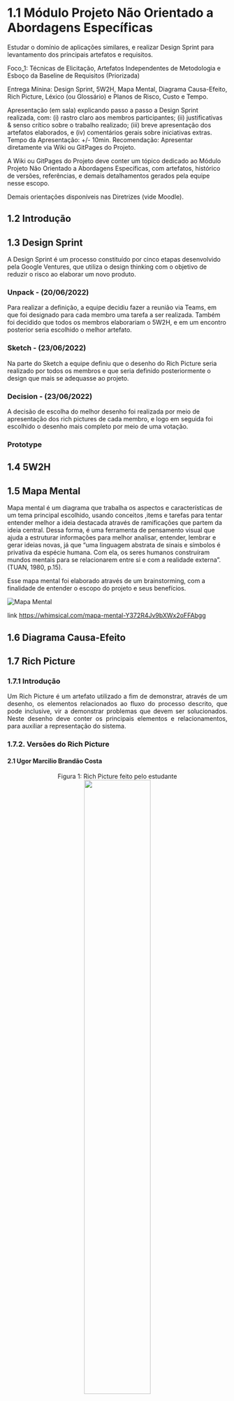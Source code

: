 # 1.1 Módulo Projeto Não Orientado a Abordagens Específicas

Estudar o domínio de aplicações similares, e realizar Design Sprint para levantamento dos principais artefatos e requisitos.

Foco_1: Técnicas de Elicitação, Artefatos Independentes de Metodologia e Esboço da Baseline de Requisitos (Priorizada)

Entrega Mínina: Design Sprint, 5W2H, Mapa Mental, Diagrama Causa-Efeito, Rich Picture, Léxico (ou Glossário) e Planos de Risco, Custo e Tempo.

Apresentação (em sala) explicando passo a passo a Design Sprint realizada, com: (i) rastro claro aos membros participantes; (ii) justificativas & senso crítico sobre o trabalho realizado; (iii) breve apresentação dos artefatos
elaborados, e (iv) comentários gerais sobre iniciativas extras. Tempo da Apresentação: +/- 10min. Recomendação: Apresentar diretamente via Wiki ou GitPages do Projeto.

A Wiki ou GitPages do Projeto deve conter um tópico dedicado ao Módulo Projeto Não Orientado a Abordagens Específicas, com artefatos, histórico de versões, referências, e demais detalhamentos gerados pela equipe nesse escopo.

Demais orientações disponíveis nas Diretrizes (vide Moodle).

## 1.2  Introdução

## 1.3 Design Sprint
A Design Sprint é um processo constituído por cinco etapas desenvolvido pela Google Ventures, que utiliza o design thinking com o objetivo de reduzir o risco ao elaborar um novo produto.

### Unpack - (20/06/2022)
Para realizar a definição, a equipe decidiu fazer a reunião via Teams, em que foi designado para cada membro uma tarefa a ser realizada. Também foi decidido que todos os membros elaborariam o 5W2H, e em um encontro posterior seria escolhido o melhor artefato.


### Sketch - (23/06/2022)
Na parte do Sketch a equipe definiu que o desenho do Rich Picture seria realizado por todos os membros e que seria definido posteriormente o design que mais se adequasse ao projeto.

### Decision - (23/06/2022)
A decisão de escolha do melhor desenho foi realizada por meio de apresentação dos rich pictures de cada membro, e logo em seguida foi escolhido o desenho mais completo por meio de uma votação.


### Prototype



###

## 1.4 5W2H

## 1.5 Mapa Mental
Mapa mental é um diagrama que trabalha os aspectos e características de um tema principal escolhido, usando conceitos
,items e tarefas para tentar entender melhor a ideia destacada através de ramificações que partem da ideia central. Dessa forma, é uma ferramenta de pensamento visual 
que ajuda a estruturar informações para melhor analisar, entender, lembrar e gerar ideias novas, já que “uma linguagem abstrata de sinais e símbolos é privativa da espécie humana.
Com ela, os seres humanos construíram mundos mentais para se relacionarem entre si e
com a realidade externa”. (TUAN, 1980, p.15).

 Esse mapa mental foi elaborado através de um brainstorming, com a finalidade de entender o escopo do projeto e seus benefícios.


![Mapa Mental](../img/mapa_mental.png)

link https://whimsical.com/mapa-mental-Y372R4Jv9bXWx2oFFAbgg

## 1.6  Diagrama Causa-Efeito

## 1.7 Rich Picture

### 1.7.1 Introdução

<p align="justify">
Um Rich Picture é um artefato utilizado a fim de demonstrar, através de um desenho, os elementos relacionados ao fluxo do processo descrito, que pode inclusive, vir a demonstrar problemas que devem ser solucionados. Neste desenho deve conter os principais elementos e relacionamentos, para auxiliar a representação do sistema.
</p>

  
### 1.7.2. Versões do Rich Picture

#### 2.1 Ugor Marcilio Brandão Costa

<center>
  <figure>
    <figcaption>Figura 1: Rich Picture feito pelo estudante</figcaption>
    <img width="60%" src="../img/RichPictures/rich_picture_ugor.jpeg" />
    <figcaption>Fonte: Próprio autor</figcaption>
  </figure>
</center>

#### 2.2 Bianca Sofia Brasil de Oliveira

<center>
  <figure>
    <figcaption>Figura 2: Rich Picture feito pelo estudante</figcaption>
      <img width="60%" src="../img/RichPictures/rich_picture_bianca.jpeg" />
    <figcaption>Fonte: Próprio autor</figcaption>
  </figure>
</center>

#### 2.3 Douglas da Silva Monteles

<center>
<figure>
    <figcaption>Figura 3: Rich Picture feito pelo estudante</figcaption>
      <img width="80%" src="../img/RichPictures/rich_picture_douglas.jpeg" />
    <figcaption>Fonte: Próprio autor</figcaption>
  </figure>
</center>


#### 2.4 Gabriel Costa de Oliveira

<center>
<figure>
    <figcaption>Figura 4: Rich Picture feito pelo estudante</figcaption>
      <img width="100%" src="../img/RichPictures/rich_picture_gabriel.png" />
    <figcaption>Fonte: Próprio autor</figcaption>
  </figure>
</center>

#### 2.5 Eduardo Gurgel

<center>
<figure>
    <figcaption>Figura 5: Rich Picture feito pelo estudante</figcaption>
      <img width="60%" src="../img/RichPictures/rich_picture_eduardo.png" />
    <figcaption>Fonte: Próprio autor</figcaption>
  </figure>
</center>

### 1.7.3 Rich Picture Escolhido

 <p align="justify">
  Após uma discussão sobre os rich pictures desenvolvidos pelo grupo, foi então selecionado o Rich Picture abaixo, onde foram feitas algumas alterações se comparado ao modelo proposto originalmente.
</p>


#### 3.1 Douglas da Silva Monteles

<center>
<figure>
    <figcaption>Figura 1: Rich Picture feito pelo estudante</figcaption>
      <img width="60%" src="../img/RichPictures/rich_picture_escolhido.png" />
    <figcaption>Fonte: Próprio autor</figcaption>
  </figure>
</center>s 


## 1.7.4 Referências

> MANK, Andrew; HOWARD, Steve. The Rich Picture: A Tool for Reasoning About Work Context. Oxford, 1998.

> REVADI, Chindy. CTEC2402 Rich Picture Guidelines. 


## 1.8 Léxico (ou Glossário) 

## 1.9 Planos de Risco, Custo e Tempo

